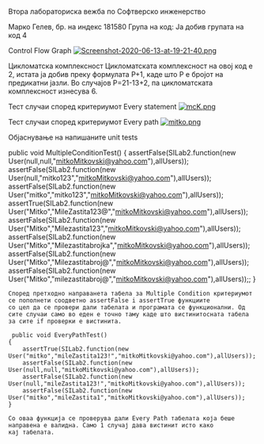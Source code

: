 Втора лабораториска вежба по Софтверско инженерство

Марко Гелев, бр. на индекс 181580
Група на код:
Ја добив групата на код 4

Control Flow Graph
[![Screenshot-2020-06-13-at-19-21-40.png](https://i.postimg.cc/ZnSsC5SF/Screenshot-2020-06-13-at-19-21-40.png)](https://postimg.cc/vg0tKMDc)

Цикломатска комплексност
Цикломатската комплексност на овој код е 2, истата ја добив преку формулата P+1, каде што P е бројот на предикатни јазли. Во случајoв P=21-13+2, па цикломатската комплексност изнесува 6.

Тест случаи според критериумот Every statement
[![mcK.png](https://i.postimg.cc/cHBYsx4n/mcK.png)](https://postimg.cc/Vr55gctf)

Тест случаи според критериумот Every path
[![mitko.png](https://i.postimg.cc/m2qZqvNN/mitko.png)](https://postimg.cc/WhGPqfyh)

Објаснување на напишаните unit tests

 public void MultipleConditionTest() {
        assertFalse(SILab2.function(new User(null,null,"mitkoMitkovski@yahoo.com"),allUsers));
        assertFalse(SILab2.function(new User(null,"mitko123","mitkoMitkovski@yahoo.com"),allUsers));
        assertFalse(SILab2.function(new User("mitko","mitko123","mitkoMitkovski@yahoo.com"),allUsers));
        assertTrue(SILab2.function(new User("Mitko","MileZastita123@","mitkoMitkovski@yahoo.com"),allUsers));
        assertFalse(SILab2.function(new User("Mitko","Milezastita123","mitkoMitkovski@yahoo.com"),allUsers));
        assertFalse(SILab2.function(new User("Mitko","Milezastitabrojka","mitkoMitkovski@yahoo.com"),allUsers));
        assertFalse(SILab2.function(new User("Mitko","Milezastitabroj@","mitkoMitkovski@yahoo.com"),allUsers));
        assertFalse(SILab2.function(new User("Mitko","milezastitabroj@","mitkoMitkovski@yahoo.com"),allUsers));;
    }
	
	Според претходно направанета табела за Multiple Condition критериумот се пополнети соодветно assertFalse i assertTrue функциите
	со цел да се провери дали табелата и програмата се функционални. Од сите случаи само во еден е точно таму каде што вистинитосната табела
	за сите if проверки е вистинита.
	
	 public void EveryPathTest()
    {
        assertTrue(SILab2.function(new User("mitko","mileZastita123!","mitkoMitkovski@yahoo.com"),allUsers));
        assertFalse(SILab2.function(new User(null,null,"mitkoMitkovski@yahoo.com"),allUsers));
        assertFalse(SILab2.function(new User(null,"mileZastita123!","mitkoMitkovski@yahoo.com"),allUsers));
        assertFalse(SILab2.function(new User("mitko","mileZastita1","mitkoMitkovski@yahoo.com"),allUsers));
    }
	
	Со оваа функција се проверува дали Every Path табелата која беше направена е валидна. Само 1 случај дава вистинит исто како
	кај табелата. 